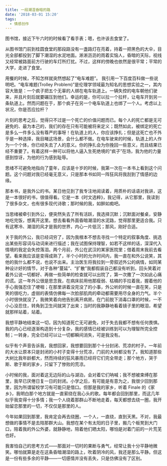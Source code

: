 ```yaml
---
title: 一段潮湿昏暗的路
date: '2018-03-01 15:20'
tags:
  - 情感创作
---
```


图书馆，接近下午六时的时候看了看手表；嗯，也许该去食堂了。

从图书馆门前到桂圆食堂的那段路没有一盏路灯在亮着，持着一把黑色的大伞，目光全部都投到了脚下潮湿的水泥地面。淅淅沥沥的雨着实恼人，昏暗的天际，视线又经常被路面前方行驶的车灯所打扰。不过，这样的傍晚也依然是很平常；平常的大学，走进了食堂。

用餐的时候，不知怎样就突然想起了“电车难题”。
我引用一下百度百科做一些说明吧。“电车难题(Trolley Problem)”是伦理学领域最为知名的思想实验之一，其内容大致是：一个疯子把五个无辜的人绑在电车轨道上。一辆失控的电车朝他们驶来，并且片刻后就要碾压到他们。幸运的是，你可以拉一个拉杆，让电车开到另一条轨道上。然而问题在于，那个疯子在另一个电车轨道上也绑了一个人。考虑以上状况，你是否应拉杆？

片刻的思考之后，觉得只不过是一个死亡的价值问题而已。每个人的死亡都是无可避免的、最为本己的，我们的存在只有可能被将来定义；既然如此，被绑定的死亡是多么一件多么没有尊严的事呀！在轨道上的人，你应该挣扎；但是这死亡也不外乎是一种选择，我目睹这场景，会什么都不做。在电车驶来的时候，轨道上的人作为一个个体，你已经失去了人的意义。你的挣扎会为你挽回一些意义，而且结果已经不重要了。有着这样一种可以将他人逼入生死绝境的“疯子”在场，我为他的力量感到惊讶，为他的行为感到耻辱。

思绪不可避免地指向了童年，应该是十岁的时候，我第一次在一本书上看到这个问题。这个问题对我已经毫无意义，只是那本书如同一阵狂风将我刮到了情感的边缘。

那本书，是我外公的书。某日他见到了我专注地阅读着，用质朴的话语对我讲，这是一本很好的书，很值得看。它是一本《时文选粹》，我记得，从它那里，我读到了很多杂文，也有很多现代诗歌；那时候的我，如醉如痴吧。

当思绪被牵引到外公，便突然失去了所有活跃，我选择沉默；沉默面对餐桌，安静地吃完饭，想离开这里。想去看看外面昏暗潮湿的水泥路，觉得那里更适合我。只有这寒冷、潮湿的风才是我的世界，内心一片低沉；那风，刚好合适。

关于我的外公，我已经词穷了，因为我根本不想去寻找一个特定的叙事角度、挑选出某些形容词与动词来进行描述；我在试图保持理智，如若不这样的话，深深代入情境的我定会失控落泪。两个月前，外公在武汉的某家医院里；借着周末我前去看望。看来我应该是变得成熟了，半个小时的允许时间内，我一直在和外公说笑，其他的我什么都不说，也说不出来。主治医生将我拉到一旁叙述外公的病情，如同某种设计好的情节，对于各种“蔓延”、“扩散”我都假装自己都没有听到，回头笑着对着外公说一切都好、再做一些简单的检查就可以出院了，第一次撒了一次如此心痛的谎。这一年外公很是思念我，在病床前用他那瘦弱、枯槁的手拉着我，握着他的手心我强忍住了哽咽；在那里讲着没完没了的小事，外公听的时候一直在笑，只是笑的很吃力，虚弱的表情仿佛每一次脸部肌肉的牵动都需要用尽全身的力气。半个小时很快就没了，我微笑着向他告别离开病房。在门前脱下消毒口罩的时候，一不小心没忍住，转角到卫生间就哭了出来；当时的我静静地看着镜子里的眼泪，希望就那样站着，站着。

我想平静地结束这一切，因为知道死亡无可避免，对于失去我都不想有任何畏惧。我的内心已经逐渐构造到十分复杂，我的感情已经被训练到可以为理智所完全控制；一转身，完全已经可以让一切都瞬间消失，可是我没有。

似乎有个声音告诉我，我想回家，我想要回到那个十分封闭、荒凉的村子。一年前的大水让原本只是封闭的小村子变得十分荒凉，门前的大树都没有了。我知道那些大树比我年龄都大，然而持续的狂风暴雨已经将它们完全带走；那个地方，哭于斯、歌于斯的家乡，只留下了惨败的荒凉。

小时候的我，面对着这无边际的山与湖泊，会对着它们呐喊；我不想被束缚在那里，我早已厌倦日复一日的封闭。小学之后，有可能是有意为之，我很少回到那里，因为所谓留校学习有可能只是借口。但那是我的家乡，听着 Finale 的《家乡》，我明白那个地方就是一直萦绕在我心头的歌。每年都会回到那里，而这几年似乎我变得十分多情；我一个人绕着那群山不断地走着，每天都想去绕一圈，我开始留恋那里的一切，不仅仅是那里的人。

今年如果回到那里，我肯定会再去绕圈，一个人，一直绕，直到天黑。不对，我最想做的事情不是去陪那群大山。我想在某个有太阳的日子里，搬几个板凳到大门口，陪着我的外公外婆，就静静地，陪着他们晒太阳，哪怕是对着门前的一片荒芜也好。

我害怕自己的思考方式——那面对一切时的果断与勇气，经常让我十分平静地微笑。哪怕就算是走在这条昏暗潮湿的路上，吹着阴冷的风，我还是那么平静。但这是一份有些多余的平静——一切感情并没有丢失，只是仿佛没有了区别。
